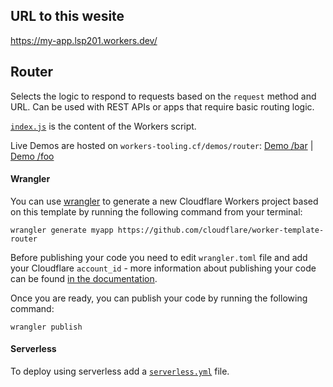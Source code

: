 ## URL to this wesite
https://my-app.lsp201.workers.dev/


## Router

Selects the logic to respond to requests based on the `request` method and URL. Can be used with REST APIs or apps that require basic routing logic.

[`index.js`](https://github.com/cloudflare/worker-template-router/blob/master/index.js) is the content of the Workers script.

Live Demos are hosted on `workers-tooling.cf/demos/router`:
[Demo /bar](http://workers-tooling.cf/demos/router/bar) | [Demo /foo](http://workers-tooling.cf/demos/router/foo)

#### Wrangler

You can use [wrangler](https://github.com/cloudflare/wrangler) to generate a new Cloudflare Workers project based on this template by running the following command from your terminal:

```
wrangler generate myapp https://github.com/cloudflare/worker-template-router
```

Before publishing your code you need to edit `wrangler.toml` file and add your Cloudflare `account_id` - more information about publishing your code can be found [in the documentation](https://workers.cloudflare.com/docs/quickstart/configuring-and-publishing/).

Once you are ready, you can publish your code by running the following command:

```
wrangler publish
```

#### Serverless

To deploy using serverless add a [`serverless.yml`](https://serverless.com/framework/docs/providers/cloudflare/) file.
